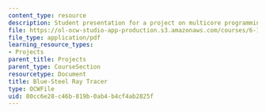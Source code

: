 ```yaml
---
content_type: resource
description: Student presentation for a project on multicore programming.
file: https://ol-ocw-studio-app-production.s3.amazonaws.com/courses/6-189-multicore-programming-primer-january-iap-2007/80cc6e28c46b819b0ab4b4cf4ab2825f_bluesteel.pdf
file_type: application/pdf
learning_resource_types:
- Projects
parent_title: Projects
parent_type: CourseSection
resourcetype: Document
title: Blue-Steel Ray Tracer
type: OCWFile
uid: 80cc6e28-c46b-819b-0ab4-b4cf4ab2825f
---
```

